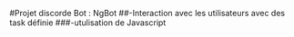 #Projet discorde Bot : NgBot
##-Interaction avec les utilisateurs avec des task définie 
###-utulisation de Javascript

 
 
